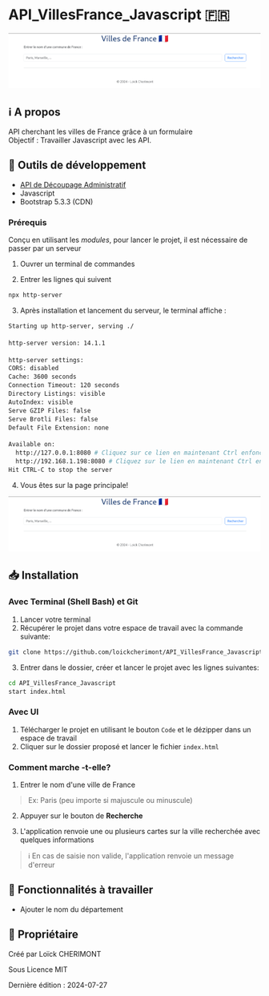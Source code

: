 # API_VillesFrance_Javascript :fr:

<!-- replace this sample image by an app screenshot -->
![Avant gout de l'appli.](/github/main-screen.png)


## :information_source: A propos  

API cherchant les villes de France grâce à un formulaire  
Objectif : Travailler Javascript avec les API.


## :wrench: Outils de développement
- [API de Découpage Administratif](https://api.gouv.fr/documentation/api-geo)
- Javascript
- Bootstrap 5.3.3 (CDN)


### Prérequis

Conçu en utilisant les *modules*, pour lancer le projet, il est nécessaire de passer par un serveur

1. Ouvrer un terminal de commandes

2. Entrer les lignes qui suivent

```bash
npx http-server 
```

3. Après installation et lancement du serveur, le terminal affiche :

```bash
Starting up http-server, serving ./

http-server version: 14.1.1

http-server settings: 
CORS: disabled
Cache: 3600 seconds
Connection Timeout: 120 seconds
Directory Listings: visible
AutoIndex: visible
Serve GZIP Files: false
Serve Brotli Files: false
Default File Extension: none

Available on:
  http://127.0.0.1:8080 # Cliquez sur ce lien en maintenant Ctrl enfoncé
  http://192.168.1.198:8080 # Cliquez sur le lien en maintenant Ctrl enfoncé
Hit CTRL-C to stop the server
```

4. Vous êtes sur la page principale!

![Page principale](/github/main-screen.png)


## :inbox_tray: Installation

### Avec Terminal (Shell Bash) et Git 
1. Lancer votre terminal
2. Récupérer le projet dans votre espace de travail avec la commande suivante:
```bash
git clone https://github.com/loickcherimont/API_VillesFrance_Javascript
```
3. Entrer dans le dossier, créer et lancer le projet avec les lignes suivantes:
```bash
cd API_VillesFrance_Javascript
start index.html
```

### Avec UI
1. Télécharger le projet en utilisant le bouton `Code` et le dézipper dans un espace de travail
2. Cliquer sur le dossier proposé et lancer le fichier `index.html`


### Comment marche -t-elle?

1. Entrer le nom d'une ville de France

> Ex: Paris (peu importe si majuscule ou minuscule)

2. Appuyer sur le bouton de **Recherche**

3. L'application renvoie une ou plusieurs cartes sur la ville recherchée avec quelques informations

> :information_source: En cas de saisie non valide, l'application renvoie un message d'erreur


## :rocket: Fonctionnalités à travailler
- Ajouter le nom du département

<!-- 
### API en elle-même :gear:
- [x] Traiter les doublons (Saint-Denis), créer de nouvelles cartes d'informations pour chacun
- [ ] Si en France, afficher par défaut la ville de l'utilisateur

#### Prioritaires :warning:
- [x] Sécuriser l'API contre les malfaiteurs (Injection code, etc)
- [ ] Permettre à l'utilisateur d'entrer des valeurs sans accents

### Donnons lui du beau :sparkles:
- [ ] Formater l'affichage des **codes postaux**
- [x] Afficher message d'erreur si nom de ville non identifiée/vide
- [x] Rendre le formulaire case-insensitive
- [x] Préparer la requête avant soumission (trim, ...)
- [ ] Afficher les villes en grille (Flexbox) en gardant les résultats au-dessus

### Structurer le code
- [ ] Scinder la fonction `getCityInformations` en d'autres fonctions (trop de logiques!)


 -->


## :key: Propriétaire

Créé par Loïck CHERIMONT  

Sous Licence MIT  

Dernière édition : 2024-07-27
